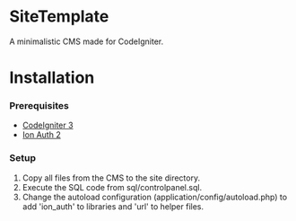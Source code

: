 # SiteTemplate

A minimalistic CMS made for CodeIgniter.

# Installation

### Prerequisites
- [CodeIgniter 3](https://codeigniter.com/)
- [Ion Auth 2](https://github.com/benedmunds/CodeIgniter-Ion-Auth)

### Setup
1. Copy all files from the CMS to the site directory.
1. Execute the SQL code from sql/controlpanel.sql.
1. Change the autoload configuration (application/config/autoload.php) to add 'ion_auth' to libraries and 'url' to helper files.